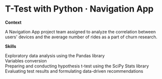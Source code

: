 # T-Test with Python · Navigation App

**Context**  

A Navigation App project team assigned to analyze the correlation between users' devices and the average number of rides as a part of churn research.

**Skills**  

Exploratory data analysis using the Pandas library  
Variables conversion  
Preparing and conducting hypothesis t-test using the SciPy Stats library  
Evaluating test results and formulating data-driven recommendations
